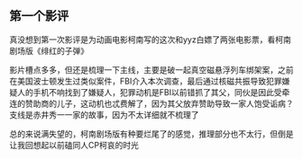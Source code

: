 ## 第一个影评

真没想到第一次影评是为动画电影柯南写的这次和yyz白嫖了两张电影票，看柯南剧场版《绯红的子弹》

影片槽点多多，但还是梳理一下主线，主要是破一起真空磁悬浮列车绑架案，之前在美国波士顿发生过类似案件，FBI介入本次调查，最后通过核磁共振导致犯罪嫌疑人的手机不响找到了嫌疑人，犯罪动机是FBI以前错抓了其父，同伙是因此受牵连的赞助商的儿子，这动机也忒费解了，因为其父放弃赞助导致一家人饱受诟病？支线是赤井秀一一家的故事，因为不太详细就不梳理了

总的来说满失望的，柯南剧场版有种要烂尾了的感觉，推理部分也不太行，但倒是让我回想起以前磕同人CP柯哀的时光